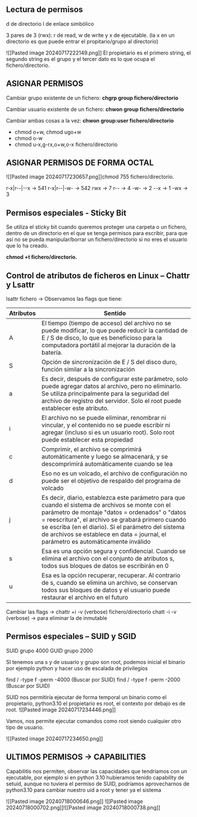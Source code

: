 ## Lectura de permisos
d de directorio
l de enlace simbólico


3 pares de 3 (rwx): r de read, w de write y x de ejecutable. (la x en un directorio es que puede entrar el propitario/grupo al directorio)

![[Pasted image 20240717222149.png]]
El propietario es el primero string, el segundo string es el grupo y el tercer dato es lo que ocupa el fichero/directorio.


## ASIGNAR PERMISOS

Cambiar grupo existente de un fichero:
**chgrp group fichero/directorio**

Cambiar usuario existente de un fichero:
**chwon group fichero/directorio**

Cambiar ambas cosas a la vez:
**chwon group:user fichero/directorio**

- chmod o+w, chmod ugo+w
- chmod o-w
- chmod u-x,g-rx,o+w,o-x fichero/directorio

## ASIGNAR PERMISOS DE FORMA OCTAL
![[Pasted image 20240717230657.png]]chmod 755 fichero/directorio.

r-x|r--|--x -> 541
r-x|r--|-w- -> 542
rwx -> 7
r-- -> 4
-w- -> 2
--x -> 1
-wx -> 3

## Permisos especiales - Sticky Bit

Se utiliza el sticky bit cuando queremos proteger una carpeta o un fichero, dentro de un directorio en el que se tenga permisos para escribir, para que así no se pueda manipular/borrar un fichero/directorio si no eres el usuario que lo ha creado.

**chmod +t fichero/directorio.**

## Control de atributos de ficheros en Linux – Chattr y Lsattr

lsattr fichero -> Observamos las flags que tiene:

| Atributos | Sentido                                                                                                                                                                              |
|-----------|--------------------------------------------------------------------------------------------------------------------------------------------------------------------------------------|
| A         | El tiempo (tiempo de acceso) del archivo no se puede modificar, lo que puede reducir la cantidad de E / S de disco, lo que es beneficioso para la computadora portátil al mejorar la duración de la batería. |
| S         | Opción de sincronización de E / S del disco duro, función similar a la sincronización                                                                                               |
| a         | Es decir, después de configurar este parámetro, solo puede agregar datos al archivo, pero no eliminarlo. Se utiliza principalmente para la seguridad del archivo de registro del servidor. Solo el root puede establecer este atributo. |
| i         | El archivo no se puede eliminar, renombrar ni vincular, y el contenido no se puede escribir ni agregar (incluso si es un usuario root). Solo root puede establecer esta propiedad    |
| c         | Comprimir, el archivo se comprimirá automáticamente y luego se almacenará, y se descomprimirá automáticamente cuando se lea                                                           |
| d         | Eso no es un volcado, el archivo de configuración no puede ser el objetivo de respaldo del programa de volcado                                                                        |
| j         | Es decir, diario, establezca este parámetro para que cuando el sistema de archivos se monte con el parámetro de montaje "datos = ordenados" o "datos = reescritura", el archivo se grabará primero cuando se escriba (en el diario). Si el parámetro del sistema de archivos se establece en data = journal, el parámetro es automáticamente inválido |
| s         | Esa es una opción segura y confidencial. Cuando se elimina el archivo con el conjunto de atributos s, todos sus bloques de datos se escribirán en 0                                     |
| u         | Esa es la opción recuperar, recuperar. Al contrario de s, cuando se elimina un archivo, se conservan todos sus bloques de datos y el usuario puede restaurar el archivo en el futuro  |



Cambiar las flags -> chattr +i -v (verbose) fichero/directorio
chatt -i -v (verbose) -> para eliminar la de inmutable

## Permisos especiales – SUID y SGID

SUID grupo 4000
GUID grupo 2000

SI tenemos una s y de usuario y grupo son root, podemos inicial el binario por ejemplo python y hacer uso de escalada de privilegios

find / -type f -perm -4000 (Buscar por SUID)
find / -type f -perm -2000 (Buscar por SUID)

SUID nos permitiría ejecutar de forma temporal un binario como el propietario, python3.10 el propietario es root, el contexto por debajo es de root.
![[Pasted image 20240717234446.png]]

Vamos, nos permite ejecutar comandos como root siendo cualquier otro tipo de usuario.

![[Pasted image 20240717234650.png]]
## ULTIMOS PERMISOS -> CAPABILITIES

Capabilitis nos permiten, observar las capacidades que tendríamos con un ejecutable, por ejemplo si en python 3.10 hubieramos tenido capability de setuid, aunque no tuviera el permiso de SUID, podriamos aprovecharnos de python3.10 para cambiar nuestro uid a root y tener ya el sistema

![[Pasted image 20240718000646.png]]
![[Pasted image 20240718000702.png]]![[Pasted image 20240718000738.png]]